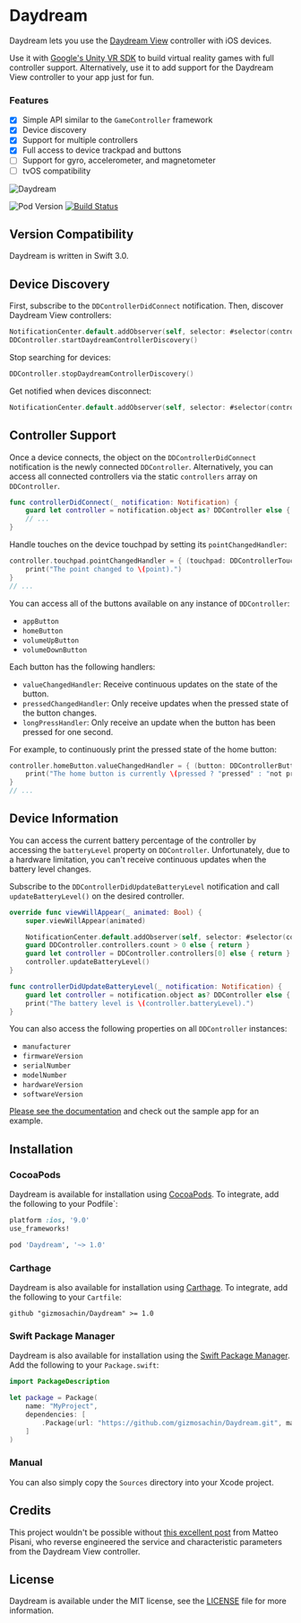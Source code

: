 # Daydream

Daydream lets you use the [Daydream View](https://madeby.google.com/vr/) controller with iOS devices.

Use it with [Google's Unity VR SDK](https://developers.google.com/vr/unity/) to build virtual reality games with full controller support. 
Alternatively, use it to add support for the Daydream View controller to your app just for fun.

### Features
- [x] Simple API similar to the `GameController` framework
- [x] Device discovery
- [x] Support for multiple controllers
- [x] Full access to device trackpad and buttons
- [ ] Support for gyro, accelerometer, and magnetometer
- [ ] tvOS compatibility

![Daydream](https://raw.githubusercontent.com/gizmosachin/Daydream/master/Daydream.gif)

![Pod Version](https://img.shields.io/cocoapods/v/Daydream.svg) [![Build Status](https://travis-ci.org/gizmosachin/Daydream.svg?branch=master)](https://travis-ci.org/gizmosachin/Daydream)

## Version Compatibility

Daydream is written in Swift 3.0.

## Device Discovery

First, subscribe to the `DDControllerDidConnect` notification. Then, discover Daydream View controllers:

``` swift
NotificationCenter.default.addObserver(self, selector: #selector(controllerDidConnect(_:)), name: Notification.Name.DDControllerDidConnect, object: nil)
DDController.startDaydreamControllerDiscovery()
```

Stop searching for devices:
``` swift
DDController.stopDaydreamControllerDiscovery()
```

Get notified when devices disconnect:
```swift
NotificationCenter.default.addObserver(self, selector: #selector(controllerDidDisconnect(_:)), name: Notification.Name.DDControllerDidDisconnect, object: nil)
```

## Controller Support

Once a device connects, the object on the `DDControllerDidConnect` notification is the newly connected `DDController`. Alternatively, you can access all connected controllers via the static `controllers` array on `DDController`.

```swift
func controllerDidConnect(_ notification: Notification) {
	guard let controller = notification.object as? DDController else { return }
	// ...
}
```

Handle touches on the device touchpad by setting its `pointChangedHandler`:
```swift
controller.touchpad.pointChangedHandler = { (touchpad: DDControllerTouchpad, point: CGPoint)
	print("The point changed to \(point).")
}
// ...
```

You can access all of the buttons available on any instance of `DDController`:
- `appButton`
- `homeButton`
- `volumeUpButton`
- `volumeDownButton`

Each button has the following handlers:
- `valueChangedHandler`: Receive continuous updates on the state of the button.
- `pressedChangedHandler`: Only receive updates when the pressed state of the button changes.
- `longPressHandler`: Only receive an update when the button has been pressed for one second.

For example, to continuously print the pressed state of the home button:
```swift
controller.homeButton.valueChangedHandler = { (button: DDControllerButton, pressed: Bool)
	print("The home button is currently \(pressed ? "pressed" : "not pressed").")
}
// ...
```

## Device Information

You can access the current battery percentage of the controller by accessing the `batteryLevel` property on `DDController`. Unfortunately, due to a hardware limitation, you can't receive continuous updates when the battery level changes. 

Subscribe to the `DDControllerDidUpdateBatteryLevel` notification and call `updateBatteryLevel()` on the desired controller.

```swift
override func viewWillAppear(_ animated: Bool) {
	super.viewWillAppear(animated)

	NotificationCenter.default.addObserver(self, selector: #selector(controllerDidUpdateBatteryLevel(_:)), name: Notification.Name.DDControllerDidUpdateBatteryLevel, object: nil)
	guard DDController.controllers.count > 0 else { return }
	guard let controller = DDController.controllers[0] else { return }
	controller.updateBatteryLevel()
}

func controllerDidUpdateBatteryLevel(_ notification: Notification) {
	guard let controller = notification.object as? DDController else { return }
	print("The battery level is \(controller.batteryLevel).")
}
```

You can also access the following properties on all `DDController` instances:
- `manufacturer`
- `firmwareVersion`
- `serialNumber`
- `modelNumber`
- `hardwareVersion`
- `softwareVersion`

[Please see the documentation](http://gizmosachin.github.io/Daydream/docs) and check out the sample app for an example.

## Installation

### CocoaPods

Daydream is available for installation using [CocoaPods](http://cocoapods.org/). To integrate, add the following to your Podfile`:

``` ruby
platform :ios, '9.0'
use_frameworks!

pod 'Daydream', '~> 1.0'
```

### Carthage

Daydream is also available for installation using [Carthage](https://github.com/Carthage/Carthage). To integrate, add the following to your `Cartfile`:

``` odgl
github "gizmosachin/Daydream" >= 1.0
```

### Swift Package Manager

Daydream is also available for installation using the [Swift Package Manager](https://swift.org/package-manager/). Add the following to your `Package.swift`:

``` swift
import PackageDescription

let package = Package(
    name: "MyProject",
    dependencies: [
        .Package(url: "https://github.com/gizmosachin/Daydream.git", majorVersion: 0),
    ]
)
```

### Manual

You can also simply copy the `Sources` directory into your Xcode project.

## Credits

This project wouldn't be possible without [this excellent post](https://hackernoon.com/how-i-hacked-google-daydream-controller-c4619ef318e4) from Matteo Pisani, who reverse engineered the service and characteristic parameters from the Daydream View controller.

## License

Daydream is available under the MIT license, see the [LICENSE](https://github.com/gizmosachin/Daydream/blob/master/LICENSE) file for more information.
